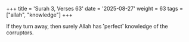 +++
title = 'Surah 3, Verses 63'
date = '2025-08-27'
weight = 63
tags = ["allah", "knowledge"]
+++

If they turn away, then surely Allah has ˹perfect˺ knowledge of the corruptors.